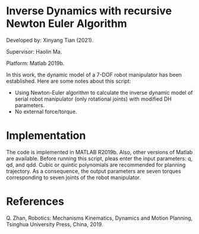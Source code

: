 # Inverse Dynamics with recursive Newton Euler Algorithm
Developed by: Xinyang Tian (2021).

Supervisor: Haolin Ma.

Platform: Matlab 2019b.

In this work, the dynamic model of a 7-DOF robot manipulator has been established. Here are some notes about this script:

- Using Newton-Euler algorithm to calculate the inverse dynamic model of serial robot manipulator (only rotational joints) with modified DH parameters.
- No external force/torque.

# Implementation 
The code is implemented in MATLAB R2019b. Also, other versions of Matlab are available. Before running this script, pleas enter the input parameters: q, qd, and qdd. Cubic or quintic polynomials are recommended for planning trajectory. As a consequence, the output parameters are seven torques corresponding to seven joints of the robot manipulator.

# References
Q. Zhan, Robotics: Mechanisms Kinematics, Dynamics and Motion Planning, Tsinghua University Press, China, 2019.
